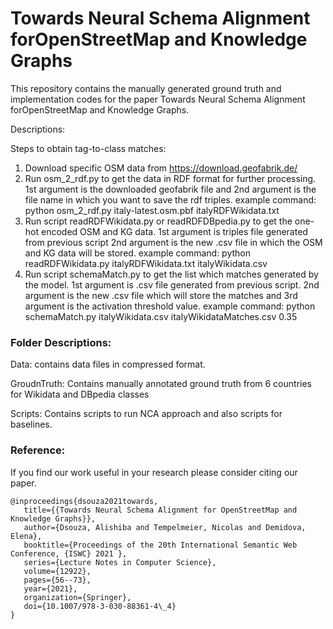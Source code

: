 # Towards Neural Schema Alignment forOpenStreetMap and Knowledge Graphs
This repository contains the manually generated ground truth and implementation codes for the paper Towards Neural Schema Alignment forOpenStreetMap and Knowledge Graphs.

Descriptions:

Steps to obtain tag-to-class matches:

1. Download specific OSM data from https://download.geofabrik.de/ 
2. Run osm_2_rdf.py to get the data in RDF format for further processing. 1st argument is the downloaded geofabrik file and 2nd argument is the file name in which you want to save the rdf triples.
   example command: python osm_2_rdf.py italy-latest.osm.pbf italyRDFWikidata.txt
3. Run script readRDFWikidata.py or readRDFDBpedia.py to get the one-hot encoded OSM and KG data. 1st argument is triples file generated from previous script 2nd argument is the new .csv file in which the OSM and KG data will be stored.
   example command: python readRDFWikidata.py italyRDFWikidata.txt italyWikidata.csv
4. Run script schemaMatch.py to get the list which matches generated by the model. 1st argument is .csv file generated from previous script. 2nd argument is the new .csv file which will store the matches and 3rd argument is the activation threshold value.
   example command: python schemaMatch.py italyWikidata.csv italyWikidataMatches.csv 0.35

### Folder Descriptions:

Data: contains data files in compressed format.

GroudnTruth: Contains manually annotated ground truth from 6 countries for Wikidata and DBpedia classes

Scripts: Contains scripts to run NCA approach and also scripts for baselines.

### Reference:

If you find our work useful in your research please consider citing our paper. 
```
@inproceedings{dsouza2021towards,
   title={{Towards Neural Schema Alignment for OpenStreetMap and Knowledge Graphs}},
   author={Dsouza, Alishiba and Tempelmeier, Nicolas and Demidova, Elena},
   booktitle={Proceedings of the 20th International Semantic Web Conference, {ISWC} 2021 },
   series={Lecture Notes in Computer Science},
   volume={12922},
   pages={56--73},
   year={2021},
   organization={Springer},
   doi={10.1007/978-3-030-88361-4\_4}
}
```